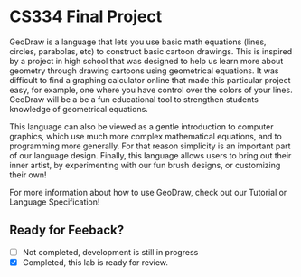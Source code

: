 # CS334 Final Project
GeoDraw is a language that lets you use basic math equations (lines, circles, parabolas, etc) to construct basic cartoon drawings. This is inspired by a project in high school that was designed to help us learn more about geometry through drawing cartoons using geometrical equations. It was difficult to find a graphing calculator online that made this particular project easy, for example, one where you have control over the colors of your lines. GeoDraw will be a be a fun educational tool to strengthen students knowledge of geometrical equations.

This language can also be viewed as a gentle introduction to computer graphics, which use much more complex mathematical equations, and to programming more generally. For that reason simplicity is an important part of our language design. Finally, this language allows users to bring out their inner artist, by experimenting with our fun brush designs, or customizing their own!

For more information about how to use GeoDraw, check out our Tutorial or Language Specification!

## Ready for Feeback?
 - [ ] Not completed, development is still in progress
 - [x] Completed, this lab is ready for review.

